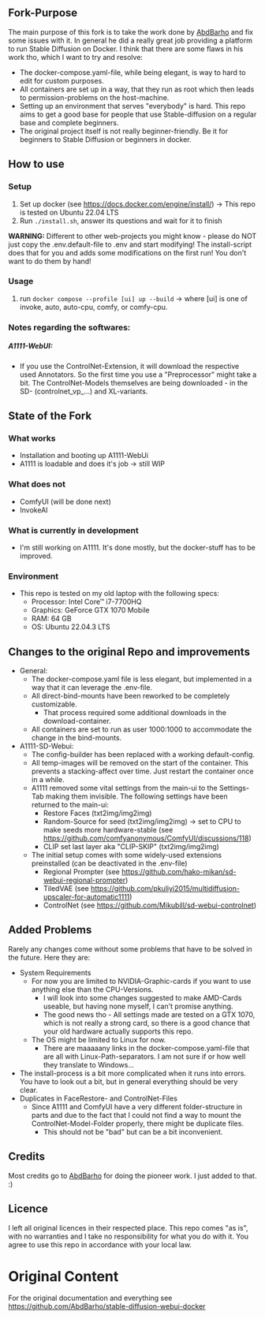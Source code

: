 ## Fork-Purpose
The main purpose of this fork is to take the work done by [AbdBarho](https://github.com/AbdBarho) and fix some issues with it.
In general he did a really great job providing a platform to run Stable Diffusion on Docker.
I think that there are some flaws in his work tho, which I want to try and resolve:
- The docker-compose.yaml-file, while being elegant, is way to hard to edit for custom purposes.
- All containers are set up in a way, that they run as root which then leads to permission-problems on the host-machine.
- Setting up an environment that serves "everybody" is hard. This repo aims to get a good base for people that use Stable-diffusion on a regular base and complete beginners.
- The original project itself is not really beginner-friendly. Be it for beginners to Stable Diffusion or beginners in docker.

## How to use
### Setup
1. Set up docker (see https://docs.docker.com/engine/install/) -> This repo is tested on Ubuntu 22.04 LTS
2. Run `./install.sh`, answer its questions and wait for it to finish

**WARNING:** Different to other web-projects you might know - please do NOT just copy the .env.default-file to .env and start modifying!
   The install-script does that for you and adds some modifications on the first run! You don't want to do them by hand!
### Usage
1. run `docker compose --profile [ui] up --build` -> where [ui] is one of invoke, auto, auto-cpu, comfy, or comfy-cpu.

### Notes regarding the softwares:
##### A1111-WebUI:
- If you use the ControlNet-Extension, it will download the respective used Annotators.
So the first time you use a "Preprocessor" might take a bit. The ControlNet-Models themselves are being downloaded - in the SD- (controlnet_vp_...) and XL-variants.

## State of the Fork
### What works
- Installation and booting up A1111-WebUi
- A1111 is loadable and does it's job -> still WIP

### What does not
- ComfyUI (will be done next)
- InvokeAI

### What is currently in development
- I'm still working on A1111. It's done mostly, but the docker-stuff has to be improved.

### Environment
- This repo is tested on my old laptop with the following specs:
  - Processor: Intel Core™ i7-7700HQ
  - Graphics: GeForce GTX 1070 Mobile
  - RAM: 64 GB
  - OS: Ubuntu 22.04.3 LTS


## Changes to the original Repo and improvements
- General:
  - The docker-compose.yaml file is less elegant, but implemented in a way that it can leverage the .env-file.
  - All direct-bind-mounts have been reworked to be completely customizable.
    - That process required some additional downloads in the download-container.
  - All containers are set to run as user 1000:1000 to accommodate the change in the bind-mounts.
- A1111-SD-Webui:
  - The config-builder has been replaced with a working default-config.
  - All temp-images will be removed on the start of the container. This prevents a stacking-affect over time. Just restart the container once in a while.
  - A1111 removed some vital settings from the main-ui to the Settings-Tab making them invisible. The following settings have been returned to the main-ui:
    - Restore Faces (txt2img/img2img)
    - Random-Source for seed (txt2img/img2img) -> set to CPU to make seeds more hardware-stable (see https://github.com/comfyanonymous/ComfyUI/discussions/118)
    - CLIP set last layer aka "CLIP-SKIP" (txt2img/img2img)
  - The initial setup comes with some widely-used extensions preinstalled (can be deactivated in the .env-file)
    - Regional Prompter (see https://github.com/hako-mikan/sd-webui-regional-prompter)
    - TiledVAE (see https://github.com/pkuliyi2015/multidiffusion-upscaler-for-automatic1111)
    - ControlNet (see https://github.com/Mikubill/sd-webui-controlnet)

## Added Problems
Rarely any changes come without some problems that have to be solved in the future. Here they are:
 - System Requirements
   - For now you are limited to NVIDIA-Graphic-cards if you want to use anything else than the CPU-Versions.
     - I will look into some changes suggested to make AMD-Cards useable, but having none myself, I can't promise anything.
     - The good news tho - All settings made are tested on a GTX 1070, which is not really a strong card, so there is a good chance that your old hardware actually supports this repo.
   - The OS might be limited to Linux for now.
     - There are maaaaany links in the docker-compose.yaml-file that are all with Linux-Path-separators. I am not sure if or how well they translate to Windows...
 - The install-process is a bit more complicated when it runs into errors. You have to look out a bit, but in general everything should be very clear.
 - Duplicates in FaceRestore- and ControlNet-Files
   - Since A1111 and ComfyUI have a very different folder-structure in parts and due to the fact that I could not find a way to mount the ControlNet-Model-Folder properly, there might be duplicate files.
     - This should not be "bad" but can be a bit inconvenient.

## Credits
Most credits go to [AbdBarho](https://github.com/AbdBarho) for doing the pioneer work. I just added to that. :)

## Licence
I left all original licences in their respected place.
This repo comes "as is", with no warranties and I take no responsibility for what you do with it.
You agree to use this repo in accordance with your local law.

# Original Content
For the original documentation and everything see https://github.com/AbdBarho/stable-diffusion-webui-docker
